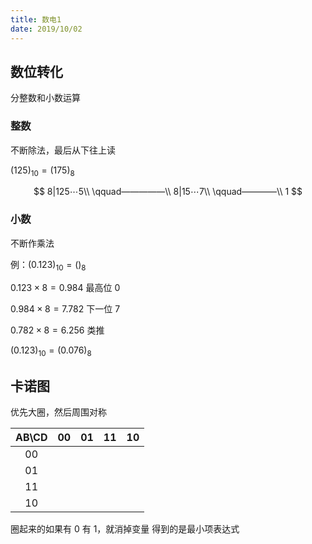 ```yaml
---
title: 数电1
date: 2019/10/02
---
```


## 数位转化

分整数和小数运算

### 整数

不断除法，最后从下往上读

$(125)_{10}=(175)_{8}$

$$
8|125⋯5\\
\qquad—————\\
8|15⋯7\\
\qquad————\\
1
$$

### 小数

不断作乘法

例：$(0.123)_{10}=()_{8}$

$0.123\times8=0.984$ 最高位 0

$0.984\times8=7.782$ 下一位 7

$0.782\times8=6.256$ 类推

$(0.123)_{10}=(0.076)_{8}$

## 卡诺图

优先大圈，然后周围对称

<center>

| AB\CD |  00   |  01   |  11   |  10   |
| :---: | :---: | :---: | :---: | :---: |
|  00   |       |       |       |       |
|  01   |       |       |       |       |
|  11   |       |       |       |       |
|  10   |       |       |       |       |

</center>

圈起来的如果有 0 有 1，就消掉变量
得到的是最小项表达式

